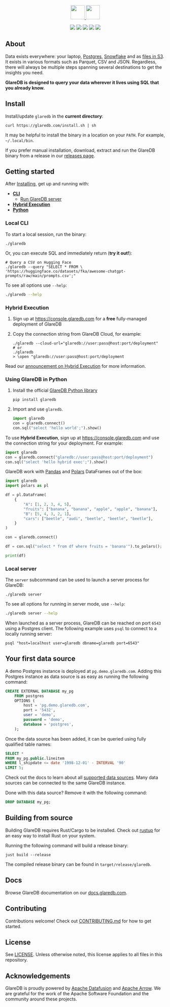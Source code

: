 <!-- markdownlint-disable no-inline-html -->
<!-- markdownlint-disable first-line-h1 -->
<div align="center">
  <a href="https://glaredb.com#gh-light-mode-only">
    <img src="https://docs.glaredb.com/assets/logo.svg" height="44">
  </a>
  <a href="https://glaredb.com#gh-dark-mode-only">
    <img src="https://glaredb.com/logo.svg" height="44">
  </a>
</div>

<!-- Adds some spacing between logo and badges. -->
<p></p>

<div align="center">
<a href="https://docs.glaredb.com"><img src="https://img.shields.io/static/v1?label=docs&message=GlareDB%20Reference&color=55A39B&style=flat-square"></img></a>
<a href="https://github.com/GlareDB/glaredb/releases"><img src="https://img.shields.io/github/v/release/glaredb/glaredb?display_name=tag&style=flat-square"></img></a>
<a href="https://pypi.org/project/glaredb"><img src="https://img.shields.io/pypi/v/glaredb?style=flat-square"</img></a>
<a href="https://twitter.com/glaredb"><img src="https://img.shields.io/twitter/follow/glaredb?color=blue&logo=twitter&style=flat-square"></img></a>
<a href="https://discord.gg/2D7qxC5xkf"><img src="https://img.shields.io/static/v1?label=Chat on Discord&message= &color=360066&style=flat-square"></img></a>
</div>

## About

Data exists everywhere: your laptop, [Postgres], [Snowflake] and as
[files in S3]. It exists in various formats such as Parquet, CSV and JSON.
Regardless, there will always be multiple steps spanning several destinations to
get the insights you need.

**GlareDB is designed to query your data wherever it lives using SQL that you
already know.**

## Install

Install/update `glaredb` in the **current directory**:

```shell
curl https://glaredb.com/install.sh | sh
```

It may be helpful to install the binary in a location on your `PATH`. For
example, `~/.local/bin`.

If you prefer manual installation, download, extract and run the GlareDB binary
from a release in our [releases page].

## Getting started

After [Installing](#install), get up and running with:

- [**CLI**](#local-cli)
  - [Run GlareDB server](#local-server)
- [**Hybrid Execution**](#hybrid-execution)
- [**Python**](#using-glaredb-in-python)

### Local CLI

To start a local session, run the binary:

```shell
./glaredb
```

Or, you can execute SQL and immediately return (**try it out!**):

```shell
# Query a CSV on Hugging Face
./glaredb --query "SELECT * FROM \
'https://huggingface.co/datasets/fka/awesome-chatgpt-prompts/raw/main/prompts.csv';"
```

To see all options use `--help`:

```sh
./glaredb --help
```

### Hybrid Execution

1. Sign up at <https://console.glaredb.com> for a **free** fully-managed
   deployment of GlareDB
2. Copy the connection string from GlareDB Cloud, for example:

   ```shell
   ./glaredb --cloud-url="glaredb://user:pass@host:port/deployment"
   # or
   ./glaredb
   > \open "glaredb://user:pass@host:port/deployment
   ```

Read our [announcement on Hybrid Execution] for more information.

### Using GlareDB in Python

1. Install the official [GlareDB Python library]

     ```shell
     pip install glaredb
     ```

2. Import and use `glaredb`.

     ```python
     import glaredb
     con = glaredb.connect()
     con.sql("select 'hello world';").show()
     ```

To use **Hybrid Execution**, sign up at <https://console.glaredb.com> and
use the connection string for your deployment. For example:

```python
import glaredb
con = glaredb.connect("glaredb://user:pass@host:port/deployment")
con.sql("select 'hello hybrid exec';").show()
```

GlareDB work with [Pandas] and [Polars] DataFrames out of the box:

```python
import glaredb
import polars as pl

df = pl.DataFrame(
    {
        "A": [1, 2, 3, 4, 5],
        "fruits": ["banana", "banana", "apple", "apple", "banana"],
        "B": [5, 4, 3, 2, 1],
        "cars": ["beetle", "audi", "beetle", "beetle", "beetle"],
    }
)

con = glaredb.connect()

df = con.sql("select * from df where fruits = 'banana'").to_polars();

print(df)
```

### Local server

The `server` subcommand can be used to launch a server process for GlareDB:

```shell
./glaredb server
```

To see all options for running in server mode, use `--help`:

```sh
./glaredb server --help
```

When launched as a server process, GlareDB can be reached on port `6543` using a
Postgres client. The following example uses `psql` to connect to a locally
running server:

```shell
psql "host=localhost user=glaredb dbname=glaredb port=6543"
```

## Your first data source

A demo Postgres instance is deployed at `pg.demo.glaredb.com`. Adding this
Postgres instance as data source is as easy as running the following command:

```sql
CREATE EXTERNAL DATABASE my_pg
    FROM postgres
    OPTIONS (
        host = 'pg.demo.glaredb.com',
        port = '5432',
        user = 'demo',
        password = 'demo',
        database = 'postgres',
    );
```

Once the data source has been added, it can be queried using fully qualified
table names:

```sql
SELECT *
FROM my_pg.public.lineitem
WHERE l_shipdate <= date '1998-12-01' - INTERVAL '90'
LIMIT 5;
```

Check out the docs to learn about all [supported data sources]. Many data
sources can be connected to the same GlareDB instance.

Done with this data source? Remove it with the following command:

```sql
DROP DATABASE my_pg;
```

## Building from source

Building GlareDB requires Rust/Cargo to be installed. Check out [rustup](https://rustup.rs/) for
an easy way to install Rust on your system.

Running the following command will build a release binary:

```shell
just build --release
```

The compiled release binary can be found in `target/release/glaredb`.

## Docs

Browse GlareDB documentation on our [docs.glaredb.com](https://docs.glaredb.com).

## Contributing

Contributions welcome! Check out [CONTRIBUTING.md](CONTRIBUTING.md) for how to get started.

## License

See [LICENSE](./LICENSE). Unless otherwise noted, this license applies to all files in
this repository.

## Acknowledgements

GlareDB is proudly powered by [Apache Datafusion](https://arrow.apache.org/datafusion/) and [Apache Arrow](https://arrow.apache.org/). We are grateful for the work of the Apache Software Foundation and the community around these projects.

[Postgres]: https://docs.glaredb.com/docs/data-sources/supported/postgres.html
[Snowflake]: https://docs.glaredb.com/docs/data-sources/supported/snowflake.html
[files in S3]: https://docs.glaredb.com/docs/data-sources/supported/s3
[releases page]: https://github.com/GlareDB/glaredb/releases
[announcement on Hybrid Execution]: https://glaredb.com/blog/hybrid-execution
[GlareDB Python library]: https://pypi.org/project/glaredb/
[Pandas]: https://github.com/pandas-dev/pandas
[Polars]: https://github.com/pola-rs/polars
[supported data sources]: https://docs.glaredb.com/docs/data-sources/supported/
